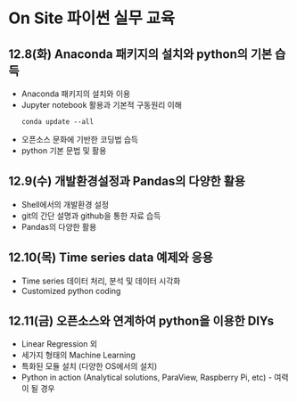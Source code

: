 # On Site 파이썬 실무 교육

## 12.8(화) Anaconda 패키지의 설치와 python의 기본 습득
* Anaconda 패키지의 설치와 이용
* Jupyter notebook 활용과 기본적 구동원리 이해
  ``` 
  conda update --all
  ```
* 오픈소스 문화에 기반한 코딩법 습득
* python 기본 문법 및 활용
  
## 12.9(수) 개발환경설정과 Pandas의 다양한 활용
* Shell에서의 개발환경 설정
* git의 간단 설명과 github을 통한 자료 습득
* Pandas의 다양한 활용

## 12.10(목) Time series data 예제와 응용
* Time series 데이터 처리, 분석 및 데이터 시각화
* Customized python coding

## 12.11(금) 오픈소스와 연계하여 python을 이용한 DIYs
* Linear Regression 외 
* 세가지 형태의 Machine Learning
* 특화된 모듈 설치 (다양한 OS에서의 설치)
* Python in action (Analytical solutions, ParaView, Raspberry Pi, etc) - 여력이 될 경우
  

